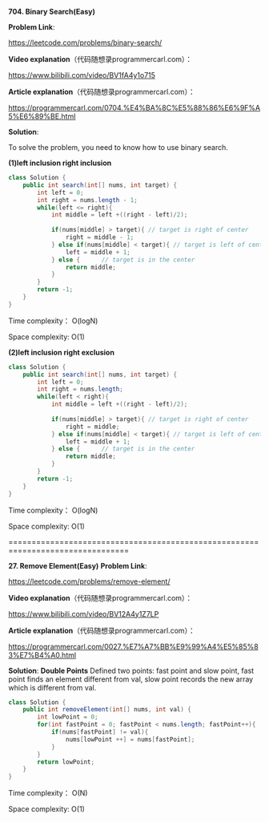 **704. Binary Search(Easy)**

**Problem Link**:

https://leetcode.com/problems/binary-search/

**Video explanation**（代码随想录programmercarl.com）：

https://www.bilibili.com/video/BV1fA4y1o715

**Article explanation**（代码随想录programmercarl.com）：

https://programmercarl.com/0704.%E4%BA%8C%E5%88%86%E6%9F%A5%E6%89%BE.html

**Solution**:

To solve the problem, you need to know how to use binary search.

**(1)left inclusion right inclusion**

```JAVA
class Solution {
    public int search(int[] nums, int target) {   
        int left = 0;
        int right = nums.length - 1;
        while(left <= right){
            int middle = left +((right - left)/2);
            
            if(nums[middle] > target){ // target is right of center
                right = middle - 1;
            } else if(nums[middle] < target){ // target is left of center
                left = middle + 1;
            } else {      // target is in the center
                return middle;
            }
        }
        return -1;
    }
}
```
Time complexity： O(logN)

Space complexity: O(1)

**(2)left inclusion right exclusion**
```JAVA
class Solution {
    public int search(int[] nums, int target) {   
        int left = 0;
        int right = nums.length;
        while(left < right){
            int middle = left +((right - left)/2);
            
            if(nums[middle] > target){ // target is right of center
                right = middle;
            } else if(nums[middle] < target){ // target is left of center
                left = middle + 1;
            } else {      // target is in the center
                return middle;
            }
        }
        return -1;
    }
}
```
Time complexity： O(logN)

Space complexity: O(1)

================================================================================

**27. Remove Element(Easy)**
**Problem Link**:

https://leetcode.com/problems/remove-element/

**Video explanation**（代码随想录programmercarl.com）：

https://www.bilibili.com/video/BV12A4y1Z7LP 

**Article explanation**（代码随想录programmercarl.com）：

https://programmercarl.com/0027.%E7%A7%BB%E9%99%A4%E5%85%83%E7%B4%A0.html

**Solution**:
 **Double Points**
Defined two points: fast point and slow point, fast point finds an element different from val,
slow point records the new array which is different from val.
```JAVA
class Solution {
    public int removeElement(int[] nums, int val) {
        int lowPoint = 0;
        for(int fastPoint = 0; fastPoint < nums.length; fastPoint++){
            if(nums[fastPoint] != val){
                nums[lowPoint ++] = nums[fastPoint];
            }
        }
        return lowPoint;
    }
}
```
Time complexity： O(N)

Space complexity: O(1)

